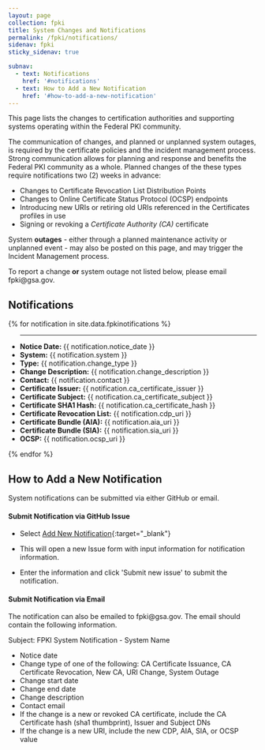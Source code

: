 ```yaml
---
layout: page
collection: fpki
title: System Changes and Notifications
permalink: /fpki/notifications/
sidenav: fpki
sticky_sidenav: true

subnav:
  - text: Notifications
    href: '#notifications'
  - text: How to Add a New Notification
    href: '#how-to-add-a-new-notification'
---
```


This page lists the changes to certification authorities and supporting systems operating within the Federal PKI community.  

The communication of changes, and planned or unplanned system outages, is required by the certificate policies and the incident management process.  Strong communication allows for planning and response and benefits the Federal PKI community as a whole.  Planned changes of the these types require notifications two (2) weeks in advance:

- Changes to Certificate Revocation List Distribution Points
- Changes to Online Certificate Status Protocol (OCSP) endpoints
- Introducing new URIs or retiring old URIs referenced in the Certificates profiles in use
- Signing or revoking a _Certificate Authority (CA)_ certificate

System **outages** - either through a planned maintenance activity or unplanned event - may also be posted on this page, and may trigger the Incident Management process.    

To report a change **or** system outage not listed below, please email <span>fpki</span><span>@</span><span>gsa</span><span>.</span><span>gov</span>.

## Notifications

<!-- This block loops through the notifications yml file under the data directory. -->

<div class="usa-width-one-whole">
 
{% for notification in site.data.fpkinotifications %}
  <ul class="usa-unstyled-list">
    <hr>
    <li><strong>Notice Date: </strong> {{ notification.notice_date }} </li>
    <li><strong>System:</strong> {{ notification.system }} </li>
    <li><strong>Type:</strong> {{ notification.change_type }} </li>
    <li><strong>Change Description:</strong> {{ notification.change_description }} </li>
    <li><strong>Contact:</strong> {{ notification.contact }}</li>
    <li><strong>Certificate Issuer:</strong> {{ notification.ca_certificate_issuer }}</li>
    <li><strong>Certificate Subject:</strong> {{ notification.ca_certificate_subject }}</li>
    <li><strong>Certificate SHA1 Hash:</strong> {{ notification.ca_certificate_hash }}</li> 
    <li><strong>Certificate Revocation List:</strong> {{ notification.cdp_uri }}</li>
    <li><strong>Certificate Bundle (AIA):</strong> {{ notification.aia_uri }}</li>
    <li><strong>Certificate Bundle (SIA):</strong> {{ notification.sia_uri }}</li>
    <li><strong>OCSP:</strong> {{ notification.ocsp_uri }}</li>
  </ul>

{% endfor %}

</div>


## How to Add a New Notification
System notifications can be submitted via either GitHub or email.

#### Submit Notification via GitHub Issue 

  - Select [Add New Notification](https://github.com/GSA/ficam-playbooks/issues/new?title=System%20Notification%20for%3A%20%3CYour%20Organization%3E&body=notice_date%3A%20%0Achange_type%3A%20%20CA%20Certificate%20Issuance%2C%20CA%20Certificate%20Revocation%2C%20New%20CA%2C%20URI%20Change%2C%20System%20Outage%20%0Astart_datetime%3A%20%0Aend_datetime%3A%20%0Asystem%3A%20%0Achange_description%3A%20%0Acontact%3A%20%0Aca_certificate_hash%3A%20%0Aca_certificate_issuer%3A%20%0Aca_certificate_subject%3A%20%0Acdp_uri%3A%20%0Aaia_uri%3A%20%0Asia_uri%3A%20%0Aocsp_uri%3A%0A%20%0A&labels[]=System%20Notification){:target="_blank"}

  - This will open a new Issue form with input information for notification information.
  - Enter the information and click 'Submit new issue' to submit the notification.

#### Submit Notification via Email
The notification can also be emailed to <span>fpki</span><span>@</span><span>gsa</span><span>.</span><span>gov</span>. The email should contain the following information.

Subject:  FPKI System Notification - System Name 
  
- Notice date  
- Change type of one of the following: CA Certificate Issuance, CA Certificate Revocation, New CA, URI Change, System Outage  
- Change start date   
- Change end date  
- Change description  
- Contact email  
- If the change is a new or revoked CA certificate, include the CA Certificate hash (sha1 thumbprint), Issuer and Subject DNs  
- If the change is a new URI, include the new CDP, AIA, SIA, or OCSP value  





